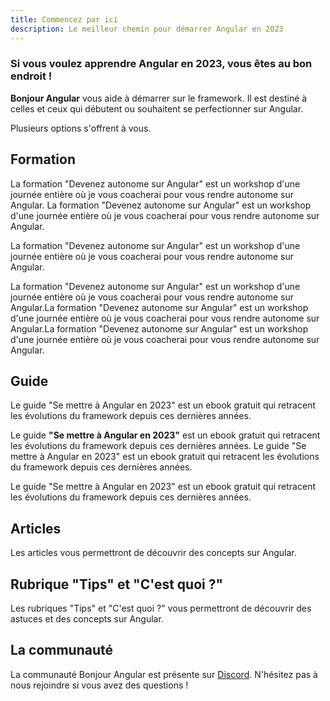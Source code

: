 ```yaml
---
title: Commencez par ici
description: Le meilleur chemin pour démarrer Angular en 2023
---
```


### Si vous voulez apprendre Angular en 2023, vous êtes au bon endroit !

**Bonjour Angular** vous aide à démarrer sur le framework. Il est destiné à celles et ceux qui débutent ou souhaitent se perfectionner sur Angular.

Plusieurs options s'offrent à vous.

## Formation

La formation "Devenez autonome sur Angular" est un workshop d'une journée entière où je vous coacherai pour vous rendre autonome sur Angular. La formation "Devenez autonome sur Angular" est un workshop d'une journée entière où je vous coacherai pour vous rendre autonome sur Angular.

La formation "Devenez autonome sur Angular" est un workshop d'une journée entière où je vous coacherai pour vous rendre autonome sur Angular.

La formation "Devenez autonome sur Angular" est un workshop d'une journée entière où je vous coacherai pour vous rendre autonome sur Angular.La formation "Devenez autonome sur Angular" est un workshop d'une journée entière où je vous coacherai pour vous rendre autonome sur Angular.La formation "Devenez autonome sur Angular" est un workshop d'une journée entière où je vous coacherai pour vous rendre autonome sur Angular.

## Guide

Le guide "Se mettre à Angular en 2023" est un ebook gratuit qui retracent les évolutions du framework depuis ces dernières années.

Le guide **"Se mettre à Angular en 2023"** est un ebook gratuit qui retracent les évolutions du framework depuis ces dernières années.
Le guide "Se mettre à Angular en 2023" est un ebook gratuit qui retracent les évolutions du framework depuis ces dernières années.

Le guide "Se mettre à Angular en 2023" est un ebook gratuit qui retracent les évolutions du framework depuis ces dernières années.

## Articles

Les articles vous permettront de découvrir des concepts sur Angular.

## Rubrique "Tips" et "C'est quoi ?"

Les rubriques "Tips" et "C'est quoi ?" vous permettront de découvrir des astuces et des concepts sur Angular.

## La communauté

La communauté Bonjour Angular est présente sur [Discord](https://discord.com/invite/c8XThfW9a7). N'hésitez pas à nous rejoindre si vous avez des questions !



